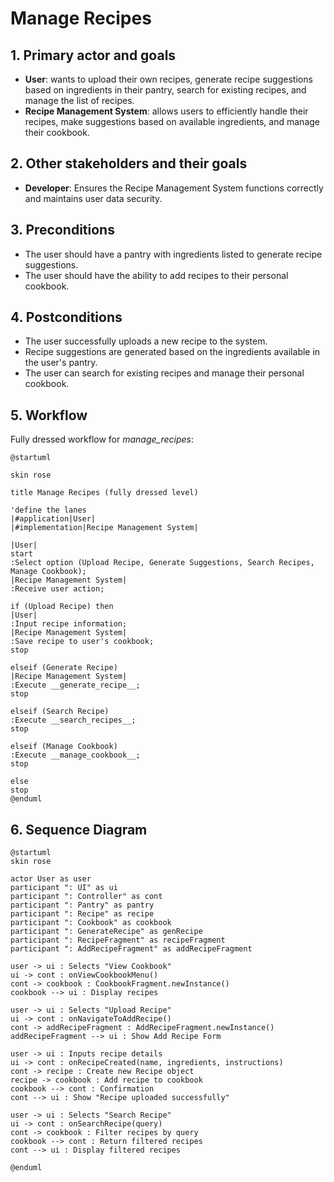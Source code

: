 # Manage Recipes

## 1. Primary actor and goals
* __User__: wants to upload their own recipes, generate recipe suggestions based on ingredients in their pantry, search for existing recipes, and manage the list of recipes.
* __Recipe Management System__: allows users to efficiently handle their recipes, make suggestions based on available ingredients, and manage their cookbook.


## 2. Other stakeholders and their goals

* __Developer__: Ensures the Recipe Management System functions correctly and maintains user data security.


## 3. Preconditions

* The user should have a pantry with ingredients listed to generate recipe suggestions.
* The user should have the ability to add recipes to their personal cookbook.

## 4. Postconditions

* The user successfully uploads a new recipe to the system.
* Recipe suggestions are generated based on the ingredients available in the user's pantry.
* The user can search for existing recipes and manage their personal cookbook.


## 5. Workflow

Fully dressed workflow for _manage_recipes_:

```plantuml
@startuml

skin rose

title Manage Recipes (fully dressed level)

'define the lanes
|#application|User|
|#implementation|Recipe Management System|

|User|
start
:Select option (Upload Recipe, Generate Suggestions, Search Recipes, Manage Cookbook);
|Recipe Management System|
:Receive user action;

if (Upload Recipe) then
|User|
:Input recipe information;
|Recipe Management System|
:Save recipe to user's cookbook;
stop

elseif (Generate Recipe)
|Recipe Management System|
:Execute __generate_recipe__;
stop

elseif (Search Recipe)
:Execute __search_recipes__;
stop

elseif (Manage Cookbook)
:Execute __manage_cookbook__;
stop

else
stop
@enduml

```

## 6. Sequence Diagram

```plantuml
@startuml
skin rose

actor User as user
participant ": UI" as ui
participant ": Controller" as cont
participant ": Pantry" as pantry
participant ": Recipe" as recipe
participant ": Cookbook" as cookbook
participant ": GenerateRecipe" as genRecipe
participant ": RecipeFragment" as recipeFragment
participant ": AddRecipeFragment" as addRecipeFragment

user -> ui : Selects "View Cookbook"
ui -> cont : onViewCookbookMenu()
cont -> cookbook : CookbookFragment.newInstance()
cookbook --> ui : Display recipes

user -> ui : Selects "Upload Recipe"
ui -> cont : onNavigateToAddRecipe()
cont -> addRecipeFragment : AddRecipeFragment.newInstance()
addRecipeFragment --> ui : Show Add Recipe Form

user -> ui : Inputs recipe details
ui -> cont : onRecipeCreated(name, ingredients, instructions)
cont -> recipe : Create new Recipe object
recipe -> cookbook : Add recipe to cookbook
cookbook --> cont : Confirmation
cont --> ui : Show "Recipe uploaded successfully"

user -> ui : Selects "Search Recipe"
ui -> cont : onSearchRecipe(query)
cont -> cookbook : Filter recipes by query
cookbook --> cont : Return filtered recipes
cont --> ui : Display filtered recipes

@enduml
````